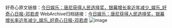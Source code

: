 好奇心原文链接：[今日娱乐：唐尼获得人民选择奖，银幕增长率近年减少_娱乐_好奇心日报-邓若虚](https://www.qdaily.com/articles/5083.html)
WebArchive归档链接：[今日娱乐：唐尼获得人民选择奖，银幕增长率近年减少_娱乐_好奇心日报-邓若虚](http://web.archive.org/web/20190623163907/https://www.qdaily.com/articles/5083.html)
![image](http://ww3.sinaimg.cn/large/007d5XDply1g3wd1cx91mj30u02sxe81)